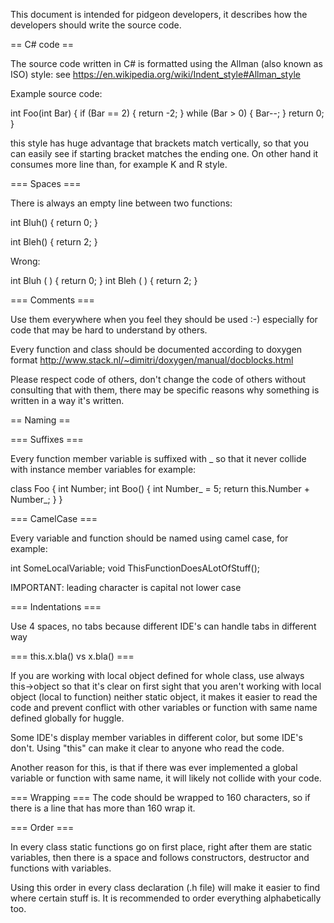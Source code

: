 This document is intended for pidgeon developers, it describes how the developers
should write the source code.

== C# code ==

The source code written in C# is formatted using the Allman (also known as ISO)
style: see https://en.wikipedia.org/wiki/Indent_style#Allman_style

Example source code:

int Foo(int Bar)
{
    if (Bar == 2)
    {
        return -2;
    }
    while (Bar > 0)
    {
        Bar--;
    }
    return 0;
}

this style has huge advantage that brackets match vertically, so that you can
easily see if starting bracket matches the ending one.  On other hand it
consumes more line than, for example K and R style.

=== Spaces ===

There is always an empty line between two functions:

int Bluh()
{
    return 0;
}

int Bleh()
{
    return 2;
}

Wrong:

int Bluh (  ) {
  return 0;
}
int Bleh ( )
{ return 2; }

=== Comments ===

Use them everywhere when you feel they should be used :-) especially for code
that may be hard to understand by others.

Every function and class should be documented according to doxygen format
http://www.stack.nl/~dimitri/doxygen/manual/docblocks.html

Please respect code of others, don't change the code of others without
consulting that with them, there may be specific reasons why something
is written in a way it's written.

== Naming ==

=== Suffixes ===

Every function member variable is suffixed with _ so that it never collide with
instance member variables for example:

class Foo
{
    int Number;
    int Boo()
    {
        int Number_ = 5;
        return this.Number + Number_;
    }
}
    

=== CamelCase ===

Every variable and function should be named using camel case, for example:

int SomeLocalVariable;
void ThisFunctionDoesALotOfStuff();

IMPORTANT: leading character is capital not lower case

=== Indentations ===

Use 4 spaces, no tabs because different IDE's can handle tabs in different way

=== this.x.bla() vs x.bla() ===

If you are working with local object defined for whole class, use always
this->object so that it's clear on first sight that you aren't working with
local object (local to function) neither static object, it makes it easier to
read the code and prevent conflict with other variables or function with same
name defined globally for huggle.

Some IDE's display member variables in different color, but some IDE's don't.
Using "this" can make it clear to anyone who read the code.

Another reason for this, is that if there was ever implemented a global variable
or function with same name, it will likely not collide with your code.

=== Wrapping ===
The code should be wrapped to 160 characters, so if there is a line that has
more than 160 wrap it.

=== Order ===

In every class static functions go on first place, right after them are static
variables, then there is a space and follows constructors, destructor and
functions with variables.

Using this order in every class declaration (.h file) will make it easier to find
where certain stuff is. It is recommended to order everything alphabetically too.
